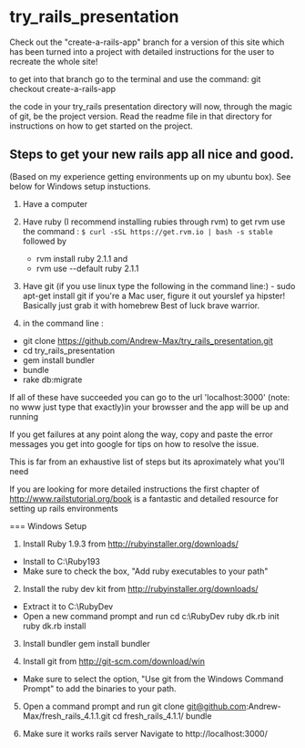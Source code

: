 try_rails_presentation
======================

Check out the "create-a-rails-app" branch for a version of this site which has been turned into a project with detailed instructions for the user to recreate the whole site!

to get into that branch go to the terminal and use the command:
    git checkout create-a-rails-app
    
the code in your try_rails presentation directory will now, through the magic of git, be the project version. Read the readme file in that directory for instructions on how to get started on the project.

## Steps to get your new rails app all nice and good. 
(Based on my experience getting environments up on my ubuntu box).
See below for Windows setup instuctions.

1) Have a computer

2) Have ruby (I recommend installing rubies through rvm)
to get rvm use the command :
      `` $ curl -sSL https://get.rvm.io | bash -s stable ``
followed by 
      -  rvm install ruby 2.1.1
and 
      -  rvm use --default ruby 2.1.1
          
          
3) Have git (if you use linux type the following in the command line:)
       - sudo apt-get install git
if you're a Mac user, figure it out yourslef ya hipster! Basically just grab it with homebrew
Best of luck brave warrior.
        
        
        
4) in the command line : 
-    git clone https://github.com/Andrew-Max/try_rails_presentation.git
 -   cd try_rails_presentation
  -  gem install bundler
  -  bundle
   - rake db:migrate
    
If all of these have succeeded you can go to the url 'localhost:3000' (note: no www just type that exactly)in your browsser and the app will be up and running

If you get failures at any point along the way, copy and paste the error messages you get into google for tips on how to resolve the issue.
    
This is far from an exhaustive list of steps but its aproximately what you'll need

If you are looking for more detailed instructions the first chapter of http://www.railstutorial.org/book is a fantastic and detailed resource for setting up rails environments

=== Windows Setup

1) Install Ruby 1.9.3 from http://rubyinstaller.org/downloads/
- Install to C:\\Ruby193
- Make sure to check the box, "Add ruby executables to your path"

2) Install the ruby dev kit from http://rubyinstaller.org/downloads/
- Extract it to C:\\RubyDev
- Open a new command prompt and run
    cd c:\RubyDev
    ruby dk.rb init
    ruby dk.rb install
    
3) Install bundler
    gem install bundler

4) Install git from http://git-scm.com/download/win
- Make sure to select the option, "Use git from the Windows Command Prompt" to add the binaries to your path.

5) Open a command prompt and run
    git clone git@github.com:Andrew-Max/fresh_rails_4.1.1.git
    cd fresh_rails_4.1.1/
    bundle

6) Make sure it works
    rails server
Navigate to http://localhost:3000/

